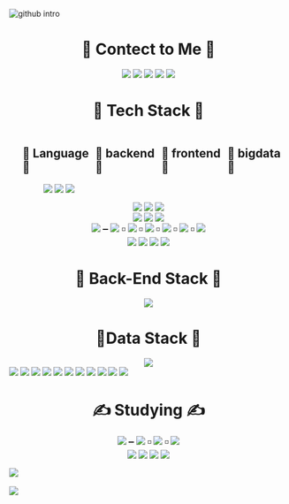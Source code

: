 
![github intro](https://user-images.githubusercontent.com/79563142/146736761-91852006-c894-4398-b12d-7b2b03ff385a.png)

<div align="center"><h1>💌 Contect to Me 💌</h1></div>
<div align="center">
<a href="https://www.instagram.com/kkenghwan/?hl=ko" target="_blank"><img src="https://img.shields.io/badge/Instagram-E4405F?style=flat-square&logo=Instagram&logoColor=white"/></a>
  <a href="https://www.youtube.com/channel/UCofJxbxI2hQELqQWGmKz2xA" target="_blank"><img src="https://img.shields.io/badge/YouTube-FF0000?style=flat-square&logo=Youtube&logoColor=white"/></a>
  <a href="https://github.com/KyongHwan-Kim" target="_blank"><img src="https://img.shields.io/badge/GitHub-181717?style=flat-square&logo=GitHub&logoColor=white"/></a>
  <a href="https://blog.naver.com/dolkys123" target="_blank"><img src="https://img.shields.io/badge/Naver_Blog-03C75A?style=flat-square&logo=Naver&logoColor=white"/></a>
  <a href="https://mail.google.com/mail/u/0/#inbox?compose=new" target="_blank"><img src="https://img.shields.io/badge/kyounghwan1989@gmail.com-EA4335?style=flat-square&logo=Gmail&logoColor=white"/></a>
</div>
<div align="center"><h1>🔧 Tech Stack 🔧</h1></div>

<ul style="list-style: none; display:flex;">
  <li>
    <h2>🔧 Language 🔧</h2>
    <div align="center">
      <img src="https://img.shields.io/badge/Python-3766AB?style=flat-square&logo=Python&logoColor=white"/>
      <img src="https://img.shields.io/badge/Java-007396?style=flat-square&logo=Java&logoColor=white"/>
      <img src="https://img.shields.io/badge/C-3766AB?style=flat-square&logo=Python&logoColor=white"/>
   </div>
  </li>
  <li><h2>🔧 backend 🔧</h2></li>
  <li><h2>🔧 frontend 🔧</h2></li>
  <li><h2>🔧 bigdata 🔧</h2></li>
</ul>

<div align="center">
  <img src="https://img.shields.io/badge/Python-3766AB?style=flat-square&logo=Python&logoColor=white"/>
  <img src="https://img.shields.io/badge/Java-007396?style=flat-square&logo=Java&logoColor=white"/>
<img src="https://img.shields.io/badge/C-3766AB?style=flat-square&logo=Python&logoColor=white"/>
   </div>

 <div align="center">
  <img src="https://img.shields.io/badge/HTML-E34F26?style=flat-square&logo=HTML5&logoColor=white"/>
<img src="https://img.shields.io/badge/JavaScript-F7DF1E?style=flat-square&logo=JavaScript&logoColor=white"/>
  <img src="https://img.shields.io/badge/Vue.js-4FC08D?style=flat-square&logo=Vue.js&logoColor=white"/>
  </div>
<div align="center">
<img src="https://img.shields.io/badge/Python-3766AB?style=flat-square&logo=Python&logoColor=white"/> ➖ <img src="https://img.shields.io/badge/NumPy-013243?style=flat-square&logo=NumPy&logoColor=white"/> ◽ <img src="https://img.shields.io/badge/Pandas-150458?style=flat-square&logo=Pandas&logoColor=white"/> ◽ <img src="https://img.shields.io/badge/OpenCV-5C3EE8?style=flat-square&logo=OpenCV&logoColor=white"/> ◽ <img src="https://img.shields.io/badge/Anaconda-44A833?style=flat-square&logo=Anaconda&logoColor=white"/> ◽ <img src="https://img.shields.io/badge/Keras-D00000?style=flat-square&logo=Keras&logoColor=white"/> ◽ <img src="https://img.shields.io/badge/TensorFlow-FF6F00?style=flat-square&logo=TensorFlow&logoColor=white"/>
  </div>
  <div align="center">

<img src="https://img.shields.io/badge/Unity-181717?style=flat-square&logo=Unity&logoColor=white"/>
<img src="https://img.shields.io/badge/Arduino-00979D?style=flat-square&logo=Arduino&logoColor=white"/>
<img src="https://img.shields.io/badge/Raspberry Pi-A22846?style=flat-square&logo=Raspberry Pi&logoColor=white"/>
<img src="https://img.shields.io/badge/MySQL-4479A1?style=flat-square&logo=MySQL&logoColor=white"/>
  </div>
  <div align="center"><h1>🔧 Back-End Stack 🔧</h1></div>
  <div align="center">
<img src="https://img.shields.io/badge/Docker-2496ED?style=flat-square&logo=Docker&logoColor=white"/> 
  </div>
  
  <div align="center"><h1>🔧Data Stack 🔧</h1></div>
  <div align="center">
<img src="https://img.shields.io/badge/Docker-2496ED?style=flat-square&logo=Docker&logoColor=white"/> 
  </div>
  
<img src="https://img.shields.io/badge/Android-3DDC84?style=flat-square&logo=Android&logoColor=white"/>
<img src="https://img.shields.io/badge/Apache-D22128?style=flat-square&logo=Apache&logoColor=white"/>

<img src="https://img.shields.io/badge/Jupyter-F37626?style=flat-square&logo=Jupyter&logoColor=white"/>

<img src="https://img.shields.io/badge/Kotlin-7F52FF?style=flat-square&logo=Kotlin&logoColor=white"/>
<img src="https://img.shields.io/badge/Linux-FCC624?style=flat-square&logo=Linux&logoColor=white"/>
<img src="https://img.shields.io/badge/MariaDB-003545?style=flat-square&logo=MariaDB&logoColor=white"/>
<img src="https://img.shields.io/badge/Microsoft Teams-6264A7?style=flat-square&logo=Microsoft Teams&logoColor=white"/>

<img src="https://img.shields.io/badge/Ubuntu-E95420?style=flat-square&logo=Ubuntu&logoColor=white"/>
<img src="https://img.shields.io/badge/Visual Studio Code-007ACC?style=flat-square&logo=Visual Studio Code&logoColor=white"/>

<img src="https://img.shields.io/badge/PHP-777BB4?style=flat-square&logo=PHP&logoColor=white"/>
<img src="https://img.shields.io/badge/Postman-FF6C37?style=flat-square&logo=Postman&logoColor=white"/>

<div align="center"><h1>✍ Studying ✍</h1></div>
<div align="center">
<img src="https://img.shields.io/badge/Python-3766AB?style=flat-square&logo=Python&logoColor=white"/> ➖ <img src="https://img.shields.io/badge/NumPy-013243?style=flat-square&logo=NumPy&logoColor=white"/> ◽ <img src="https://img.shields.io/badge/Pandas-150458?style=flat-square&logo=Pandas&logoColor=white"/> ◽ <img src="https://img.shields.io/badge/OpenCV-5C3EE8?style=flat-square&logo=OpenCV&logoColor=white"/>
  </div>
  <div align="center">
<img src="https://img.shields.io/badge/Java-3766AB?style=flat-square&logo=Java&logoColor=white"/>
<img src="https://img.shields.io/badge/C-3766AB?style=flat-square&logo=Python&logoColor=white"/>
<img src="https://img.shields.io/badge/Python-3766AB?style=flat-square&logo=Python&logoColor=white"/>
<img src="https://img.shields.io/badge/Python-3766AB?style=flat-square&logo=Python&logoColor=white"/>
</div>


<img src="https://github-readme-stats.vercel.app/api/top-langs/?username=KyongHwan-Kim&layout=compact"><br><br>
<img src="https://github-readme-stats.vercel.app/api?username=KyongHwan-Kim&show_icons=true">


